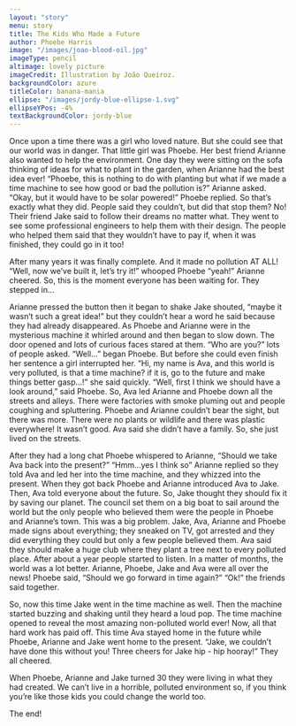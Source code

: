 ```yaml
---
layout: "story"
menu: story
title: The Kids Who Made a Future
author: Phoebe Harris
image: "/images/joao-blood-oil.jpg"
imageType: pencil
altimage: lovely picture
imageCredit: Illustration by João Queiroz.
backgroundColor: azure
titleColor: banana-mania
ellipse: "/images/jordy-blue-ellipse-1.svg"
ellipseYPos: -4%
textBackgroundColor: jordy-blue
---
```

                                      
Once upon a time there was a girl who loved nature. But she could see that our world was in danger. That little girl was Phoebe. Her best friend Arianne also wanted to help the environment. One day they were sitting on the sofa thinking of ideas for what to plant in the garden, when Arianne had the best idea ever! “Phoebe, this is nothing to do with planting but what if we made a time machine to see how good or bad the pollution is?” Arianne asked. “Okay, but it would have to be solar powered!” Phoebe replied. So that’s exactly what they did. People said they couldn’t, but did that stop them? No! Their friend Jake said to follow their dreams no matter what. They went to see some professional engineers to help them with their design. The people who helped them said that they wouldn’t have to pay if, when it was finished, they could go in it too! 

After many years it was finally complete. And it made no pollution AT ALL! “Well, now we’ve built it, let’s try it!” whooped Phoebe “yeah!” Arianne cheered. So, this is the moment everyone has been waiting for. They stepped in...  

Arianne pressed the button then it began to shake Jake shouted, “maybe it wasn’t such a great idea!” but they couldn’t hear a word he said because they had already disappeared. As Phoebe and Arianne were in the mysterious machine it whirled around and then began to slow down. The door opened and lots of curious faces stared at them. “Who are you?” lots of people asked. “Well...” began Phoebe. But before she could even finish her sentence a girl interrupted her. “Hi, my name is Ava, and this world is very polluted, is that a time machine? if it is, go to the future and make things better gasp...!” she said quickly. “Well, first I think we should have a look around,” said Phoebe. So, Ava led Arianne and Phoebe down all the streets and alleys. There were factories with smoke pluming out and people coughing and spluttering. Phoebe and Arianne couldn’t bear the sight, but there was more. There were no plants or wildlife and there was plastic everywhere! It wasn’t good. Ava said she didn’t have a family. So, she just lived on the streets.

 After they had a long chat Phoebe whispered to Arianne, “Should we take Ava back into the present?” “Hmm...yes I think so” Arianne replied so they told Ava and led her into the time machine, and they whizzed into the present. When they got back Phoebe and Arianne introduced Ava to Jake. Then, Ava told everyone about the future. So, Jake thought they should fix it by saving our planet. The council set them on a big boat to sail around the world but the only people who believed them were the people in Phoebe and Arianne’s town. This was a big problem. Jake, Ava, Arianne and Phoebe made signs about everything; they sneaked on TV, got arrested and they did everything they could but only a few people believed them. Ava said they should make a huge club where they plant a tree next to every polluted place. After about a year people started to listen. In a matter of months, the world was a lot better. Arianne, Phoebe, Jake and Ava were all over the news! Phoebe said, “Should we go forward in time again?” “Ok!” the friends said together. 
 
So, now this time Jake went in the time machine as well. Then the machine started buzzing and shaking until they heard a loud pop. The time machine opened to reveal the most amazing non-polluted world ever! Now, all that hard work has paid off. This time Ava stayed home in the future while Phoebe, Arianne and Jake went home to the present. “Jake, we couldn’t have done this without you! Three cheers for Jake hip - hip hooray!” They all cheered. 

When Phoebe, Arianne and Jake turned 30 they were living in what they had created. We can’t live in a horrible, polluted environment so, if you think you’re like those kids you could change the world too. 

The end!

             








